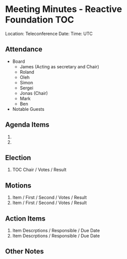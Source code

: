 # Meeting Minutes - Reactive Foundation TOC

Location: Teleconference
Date:
Time:     UTC

## Attendance
 - Board
   - James (Acting as secretary and Chair) 
   - Roland
   - Oleh
   - Simon
   - Sergei
   - Jonas (Chair)
   - Mark
   - Ben
 - Notable Guests

## Agenda Items
 1. 
 1.

## Election
 1. TOC Chair / Votes / Result 

## Motions
 1. Item / First / Second /  Votes / Result
 1. Item / First / Second /  Votes / Result

## Action Items
 1. Item Descrptions / Responsible / Due Date
 1. Item Descrptions / Responsible / Due Date

## Other Notes
